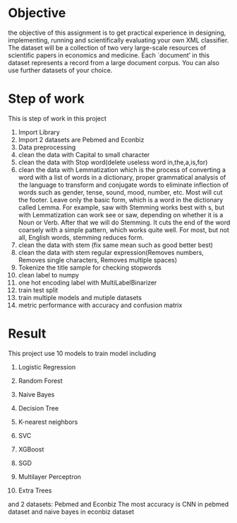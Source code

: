# Objective
the objective of this assignment is to get practical experience in designing, implementing, running and scientifically evaluating your own XML classifier. The dataset will be a collection of two very large-scale resources of scientific papers in economics and medicine. Each `document’ in this dataset represents a record from a large document corpus. You can also use further datasets of your choice.


# Step of work
This is step of work in this project
1. Import Library
2. Import 2 datasets are Pebmed and Econbiz
3. Data preprocessing
4. clean the data with Capital to small character
5. clean the data with Stop word(delete useless word in,the,a,is,for)
6. clean the data with Lemmatization which is the process of converting a word with a list of words in a dictionary, proper grammatical analysis of the language to transform and conjugate words to eliminate inflection of words such as gender, tense, sound, mood, number, etc. Most will cut the footer. Leave only the basic form, which is a word in the dictionary called Lemma. For example, saw with Stemming works best with s, but with Lemmatization can work see or saw, depending on whether it is a Noun or Verb. After that we will do Stemming. It cuts the end of the word coarsely with a simple pattern, which works quite well. For most, but not all, English words, stemming reduces form.
7. clean the data with stem (fix same mean such as good better best)
8. clean the data with stem regular expression(Removes numbers, Removes single characters, Removes multiple spaces)
9. Tokenize the title sample for checking stopwords
10. clean label to numpy
11. one hot encoding label with MultiLabelBinarizer
12. train test split
13. train multiple models and mutiple datasets
14. metric performance with accuracy and confusion matrix 


# Result
This project use 10 models to train model including

1. Logistic Regression

2. Random Forest

3. Naive Bayes

4. Decision Tree

5. K-nearest neighbors

6. SVC

7. XGBoost

8. SGD

9. Multilayer Perceptron

10. Extra Trees

and 2 datasets: Pebmed and Econbiz
The most accuracy is CNN in pebmed dataset and naive bayes in econbiz dataset